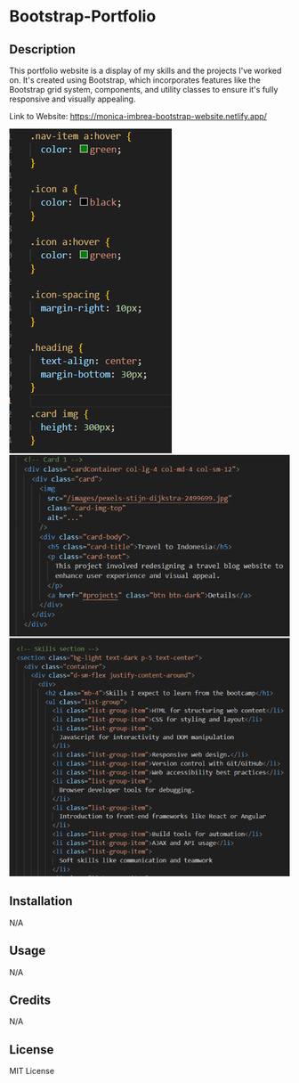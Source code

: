 # Bootstrap-Portfolio

## Description

This portfolio website is a display of my skills and the projects I've worked on. It's created using Bootstrap, which incorporates features like the Bootstrap grid system, components, and utility classes to ensure it's fully responsive and visually appealing.

Link to Website: https://monica-imbrea-bootstrap-website.netlify.app/

![Alt text](./Screenshots/Screenshot%202023-10-24%20184637.png)
![Alt text](./Screenshots/Screenshot%202023-10-24%20184847.png)
![Alt text](./Screenshots/Screenshot%202023-10-24%20184958.png)

## Installation

N/A

## Usage

N/A

## Credits

N/A

## License

MIT License
